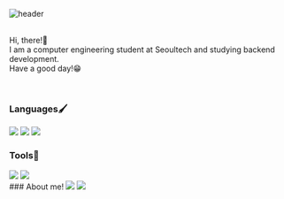 ![header](https://capsule-render.vercel.app/api?type=rounded&color=timeGradient&text=Welcome%20to%20uykm%20-%20GitHub!&fontSize=40&height=180)
<br>
<br>

Hi, there!👋 <br>
I am a computer engineering student at Seoultech and studying backend development. <br>
Have a good day!😁<br>

<br>

### Languages🖌️
<img src="https://img.shields.io/badge/java-F05032?style=for-the-badge&logo=java&logoColor=white"> <img src="https://img.shields.io/badge/python-3776AB?style=for-the-badge&logo=python&logoColor=white"> <img src="https://img.shields.io/badge/c++-00599C?style=for-the-badge&logo=cplusplus&logoColor=white">
<br>
### Tools🎨
  <img src="https://img.shields.io/badge/spring-6DB33F?style=for-the-badge&logo=spring&logoColor=white">
  <img src="https://img.shields.io/badge/spring boot-6DB33F?style=for-the-badge&logo=springboot&logoColor=white">
<br>
### About me!</div>
  <img src="https://img.shields.io/badge/spring-6DB33F?style=for-the-badge&logo=spring&logoColor=white">
  <img src="https://img.shields.io/badge/spring boot-6DB33F?style=for-the-badge&logo=springboot&logoColor=white">
